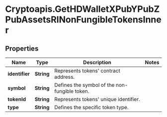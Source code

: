 # Cryptoapis.GetHDWalletXPubYPubZPubAssetsRINonFungibleTokensInner

## Properties

Name | Type | Description | Notes
------------ | ------------- | ------------- | -------------
**identifier** | **String** | Represents tokens&#39; contract address. | 
**symbol** | **String** | Defines the symbol of the non-fungible token. | 
**tokenId** | **String** | Represents tokens&#39; unique identifier. | 
**type** | **String** | Defines the specific token type. | 



